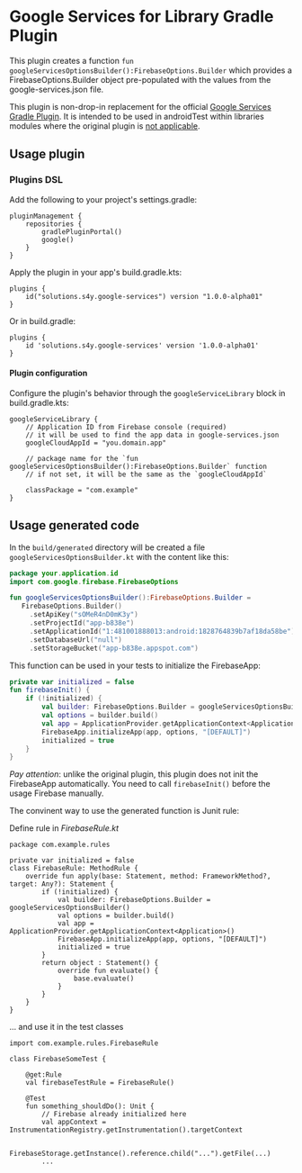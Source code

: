 # Google Services for Library Gradle Plugin

This plugin creates a function `fun googleServicesOptionsBuilder():FirebaseOptions.Builder` which provides a
FirebaseOptions.Builder object pre-populated with the values from the google-services.json file.

This plugin is non-drop-in replacement for the official [Google Services Gradle Plugin](https://github.com/google/play-services-plugins/tree/main).
It is intended to be used in androidTest within libraries modules where the 
original plugin is [not applicable](https://github.com/google/play-services-plugins/blob/main/google-services-plugin/README.md#compatible-android-plugins).

## Usage plugin

### Plugins DSL

Add the following to your project's settings.gradle:

```
pluginManagement {
    repositories {
        gradlePluginPortal()
        google()
    }
}
```

Apply the plugin in your app's build.gradle.kts:

```
plugins {
    id("solutions.s4y.google-services") version "1.0.0-alpha01"
}
```

Or in build.gradle:
```
plugins {
    id 'solutions.s4y.google-services' version '1.0.0-alpha01'
}
```


#### Plugin configuration

Configure the plugin's behavior through the `googleServiceLibrary` block in build.gradle.kts:

```
googleServiceLibrary {
    // Application ID from Firebase console (required)
    // it will be used to find the app data in google-services.json 
    googleCloudAppId = "you.domain.app"
    
    // package name for the `fun googleServicesOptionsBuilder():FirebaseOptions.Builder` function
    // if not set, it will be the same as the `googleCloudAppId`
    
    classPackage = "com.example"
}
```

## Usage generated code

In the `build/generated` directory will be created a file `googleServicesOptionsBuilder.kt` with the content like this:

```kotlin
package your.application.id
import com.google.firebase.FirebaseOptions

fun googleServicesOptionsBuilder():FirebaseOptions.Builder =
   FirebaseOptions.Builder()
     .setApiKey("sOMeR4nD0mK3y")
     .setProjectId("app-b838e")
     .setApplicationId("1:481001888013:android:1828764839b7af18da58be")
     .setDatabaseUrl("null")
     .setStorageBucket("app-b838e.appspot.com")
```

This function can be used in your tests to initialize the FirebaseApp:

```kotlin
private var initialized = false
fun firebaseInit() {
    if (!initialized) {
        val builder: FirebaseOptions.Builder = googleServicesOptionsBuilder()
        val options = builder.build()
        val app = ApplicationProvider.getApplicationContext<Application>()
        FirebaseApp.initializeApp(app, options, "[DEFAULT]")
        initialized = true
    }
}
```

*Pay attention*: unlike the original plugin, this plugin does not init the FirebaseApp automatically.
You need to call `firebaseInit()` before the usage Firebase manually.

The convinent way to use the generated function is Junit rule:

Define rule in _FirebaseRule.kt_

```
package com.example.rules

private var initialized = false
class FirebaseRule: MethodRule {
    override fun apply(base: Statement, method: FrameworkMethod?, target: Any?): Statement {
        if (!initialized) {
            val builder: FirebaseOptions.Builder = googleServicesOptionsBuilder()
            val options = builder.build()
            val app = ApplicationProvider.getApplicationContext<Application>()
            FirebaseApp.initializeApp(app, options, "[DEFAULT]")
            initialized = true
        }
        return object : Statement() {
            override fun evaluate() {
                base.evaluate()
            }
        }
    }
}
```

... and use it in the test classes

```
import com.example.rules.FirebaseRule

class FirebaseSomeTest {

    @get:Rule
    val firebaseTestRule = FirebaseRule()

    @Test
    fun something_shouldDo(): Unit {
        // Firebase already initialized here
        val appContext = InstrumentationRegistry.getInstrumentation().targetContext

        FirebaseStorage.getInstance().reference.child("...").getFile(...)
        ...
```



